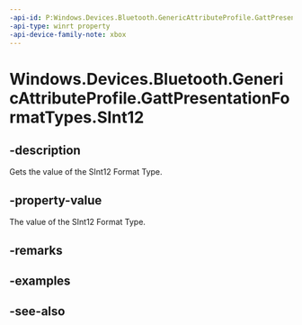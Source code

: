 ```yaml
---
-api-id: P:Windows.Devices.Bluetooth.GenericAttributeProfile.GattPresentationFormatTypes.SInt12
-api-type: winrt property
-api-device-family-note: xbox
---
```


<!-- Property syntax
public byte SInt12 { get; }
-->

# Windows.Devices.Bluetooth.GenericAttributeProfile.GattPresentationFormatTypes.SInt12

## -description
Gets the value of the SInt12 Format Type.

## -property-value
The value of the SInt12 Format Type.

## -remarks

## -examples

## -see-also
